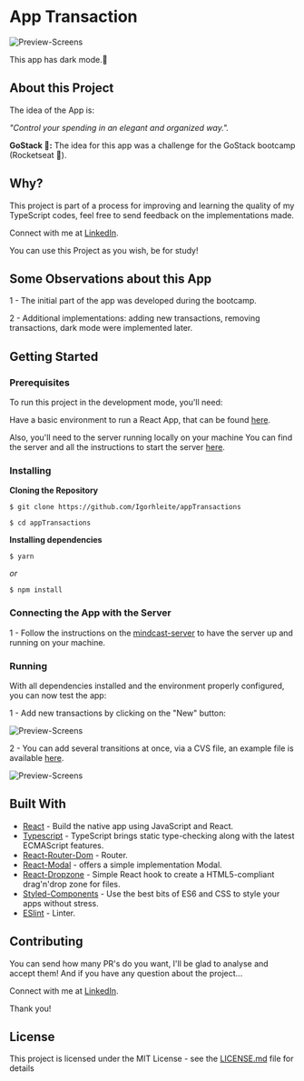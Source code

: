 


# App Transaction

![Preview-Screens](https://s7.gifyu.com/images/ezgif.com-video-to-gif22e5e46fd275a2aa.gif)

This app has dark mode.🧛

## About this Project

The idea of the App is:

_"Control your spending in an elegant and organized way."._


**GoStack 🤩:** The idea for this app was a challenge for the GoStack bootcamp (Rocketseat 🚀).

## Why?

This project is part of a process for improving and learning the quality of my TypeScript codes, feel free to send feedback on the implementations made.

Connect with me at [LinkedIn](https://www.linkedin.com/in/igorhl/).

You can use this Project as you wish, be for study!

## Some Observations about this App

1 - The initial part of the app was developed during the bootcamp.

2 - Additional implementations: adding new transactions, removing transactions, dark mode were implemented later.

## Getting Started

### Prerequisites

To run this project in the development mode, you'll need:

Have a basic environment to run a React App, that can be found [here](https://github.com/facebook/react).

Also, you'll need to the server running locally on your machine  You can find the server and all the instructions to start the server [here](https://github.com/facebook/react).


### Installing

**Cloning the Repository**

```
$ git clone https://github.com/Igorhleite/appTransactions

$ cd appTransactions
```

**Installing dependencies**

```
$ yarn
```

_or_

```
$ npm install
```

### Connecting the App with the Server

1 - Follow the instructions on the [mindcast-server](https://github.com/steniowagner/mindcast-server) to have the server up and running on your machine.



### Running

With all dependencies installed and the environment properly configured, you can now test the app:

1 - Add new transactions by clicking on the "New" button:

![Preview-Screens](https://s7.gifyu.com/images/ezgif.com-video-to-gif-1beeba831f9ae9046.gif)

2 - You can add several transitions at once, via a CVS file, an example file is available [here](https://www.4shared.com/s/fPFyJf5G5ea).
 
![Preview-Screens](https://s7.gifyu.com/images/simplescreenrecorder-2020-07-08_12.24.07.gif)





## Built With

- [React](https://github.com/facebook/react) - Build the native app using JavaScript and React.
- [Typescript](https://www.typescriptlang.org/docs/handbook/react.html) - TypeScript brings static type-checking along with the latest ECMAScript features.
- [React-Router-Dom](https://reactrouter.com/web/guides/quick-start) - Router.
- [React-Modal](https://www.npmjs.com/package/react-modal) - offers a simple implementation Modal.
- [React-Dropzone](https://react-dropzone.js.org/) - Simple React hook to create a HTML5-compliant drag'n'drop zone for files.
- [Styled-Components](https://github.com/axios/axios) - Use the best bits of ES6 and CSS to style your apps without stress.
- [ESlint](https://eslint.org/) - Linter.

## Contributing

You can send how many PR's do you want, I'll be glad to analyse and accept them! And if you have any question about the project...

Connect with me at [LinkedIn](https://www.linkedin.com/in/igorhl/).

Thank you!

## License

This project is licensed under the MIT License - see the [LICENSE.md](https://github.com/steniowagner/mindCast/blob/master/LICENSE) file for details
